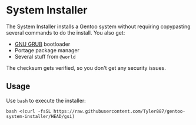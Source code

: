 # System Installer

The System Installer installs a Gentoo system without requiring copypasting several
commands to do the install. You also get:

* [GNU GRUB](https://www.gnu.org/software/grub/manual/grub/html_node/Overview.html#Overview) bootloader
* Portage package manager
* Several stuff from `@world`

The checksum gets verified, so you don't get any security issues.

## Usage

Use `bash` to execute the installer:
```shell
bash <(curl -fsSL https://raw.githubusercontent.com/Tyler887/gentoo-system-installer/HEAD/gsi)
```
